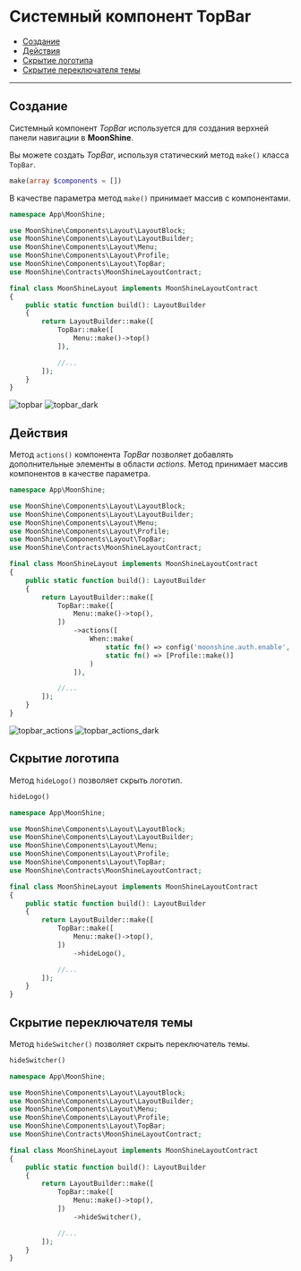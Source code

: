 # Системный компонент TopBar

- [Создание](#make)
- [Действия](#actions)
- [Скрытие логотипа](#hide-logo)
- [Скрытие переключателя темы](#hide-theme-switcher)

---

## Создание

Системный компонент *TopBar* используется для создания верхней панели навигации в **MoonShine**.

Вы можете создать *TopBar*, используя статический метод `make()` класса `TopBar`.

```php
make(array $components = [])
```

В качестве параметра метод `make()` принимает массив с компонентами.

```php
namespace App\MoonShine;

use MoonShine\Components\Layout\LayoutBlock;
use MoonShine\Components\Layout\LayoutBuilder;
use MoonShine\Components\Layout\Menu;
use MoonShine\Components\Layout\Profile;
use MoonShine\Components\Layout\TopBar;
use MoonShine\Contracts\MoonShineLayoutContract;

final class MoonShineLayout implements MoonShineLayoutContract
{
    public static function build(): LayoutBuilder
    {
        return LayoutBuilder::make([
            TopBar::make([
                Menu::make()->top()
            ]),

            //...
        ]);
    }
}
```

![topbar](https://moonshine-laravel.com/screenshots/topbar.png)
![topbar_dark](https://moonshine-laravel.com/screenshots/topbar_dark.png)

## Действия

Метод `actions()` компонента *TopBar* позволяет добавлять дополнительные элементы в
области *actions*. Метод принимает массив компонентов в качестве параметра.

```php
namespace App\MoonShine;

use MoonShine\Components\Layout\LayoutBlock;
use MoonShine\Components\Layout\LayoutBuilder;
use MoonShine\Components\Layout\Menu;
use MoonShine\Components\Layout\Profile;
use MoonShine\Components\Layout\TopBar;
use MoonShine\Contracts\MoonShineLayoutContract;

final class MoonShineLayout implements MoonShineLayoutContract
{
    public static function build(): LayoutBuilder
    {
        return LayoutBuilder::make([
            TopBar::make([
                Menu::make()->top(),
            ])
                ->actions([
                    When::make(
                        static fn() => config('moonshine.auth.enable', true),
                        static fn() => [Profile::make()]
                    )
                ]),

            //...
        ]);
    }
}
```

![topbar_actions](https://moonshine-laravel.com/screenshots/topbar_actions.png)
![topbar_actions_dark](https://moonshine-laravel.com/screenshots/topbar_actions_dark.png)

## Скрытие логотипа

Метод `hideLogo()` позволяет скрыть логотип.

```php
hideLogo()
```

```php
namespace App\MoonShine;

use MoonShine\Components\Layout\LayoutBlock;
use MoonShine\Components\Layout\LayoutBuilder;
use MoonShine\Components\Layout\Menu;
use MoonShine\Components\Layout\Profile;
use MoonShine\Components\Layout\TopBar;
use MoonShine\Contracts\MoonShineLayoutContract;

final class MoonShineLayout implements MoonShineLayoutContract
{
    public static function build(): LayoutBuilder
    {
        return LayoutBuilder::make([
            TopBar::make([
                Menu::make()->top(),
            ])
                ->hideLogo(),

            //...
        ]);
    }
}
```

## Скрытие переключателя темы

Метод `hideSwitcher()` позволяет скрыть переключатель темы.

```php
hideSwitcher()
```

```php
namespace App\MoonShine;

use MoonShine\Components\Layout\LayoutBlock;
use MoonShine\Components\Layout\LayoutBuilder;
use MoonShine\Components\Layout\Menu;
use MoonShine\Components\Layout\Profile;
use MoonShine\Components\Layout\TopBar;
use MoonShine\Contracts\MoonShineLayoutContract;

final class MoonShineLayout implements MoonShineLayoutContract
{
    public static function build(): LayoutBuilder
    {
        return LayoutBuilder::make([
            TopBar::make([
                Menu::make()->top(),
            ])
                ->hideSwitcher(),

            //...
        ]);
    }
}
```
